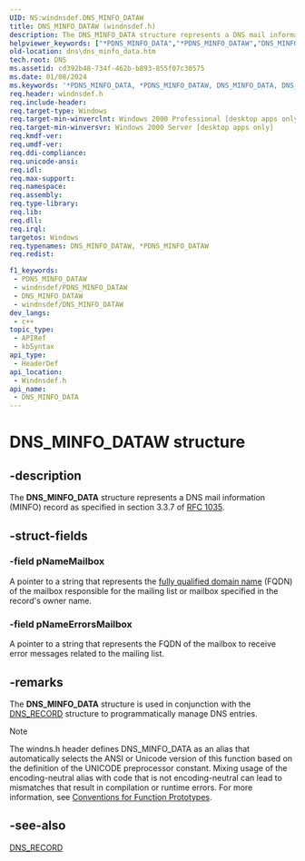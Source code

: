 ```yaml
---
UID: NS:windnsdef.DNS_MINFO_DATAW
title: DNS_MINFO_DATAW (windnsdef.h)
description: The DNS_MINFO_DATA structure represents a DNS mail information (MINFO) record as specified in section 3.3.7 of RFC 1035. (Unicode)
helpviewer_keywords: ["*PDNS_MINFO_DATA","*PDNS_MINFO_DATAW","DNS_MINFO_DATA","DNS_MINFO_DATA structure [DNS]","DNS_MINFO_DATAW","PDNS_MINFO_DATA","PDNS_MINFO_DATA structure pointer [DNS]","_dns_dns_minfo_data","dns.dns_minfo_data","windnsdef/DNS_MINFO_DATA","windnsdef/PDNS_MINFO_DATA"]
old-location: dns\dns_minfo_data.htm
tech.root: DNS
ms.assetid: cd392b48-734f-462b-b893-855f07c30575
ms.date: 01/08/2024
ms.keywords: '*PDNS_MINFO_DATA, *PDNS_MINFO_DATAW, DNS_MINFO_DATA, DNS_MINFO_DATA structure [DNS], DNS_MINFO_DATAW, PDNS_MINFO_DATA, PDNS_MINFO_DATA structure pointer [DNS], _dns_dns_minfo_data, dns.dns_minfo_data, windnsdef/DNS_MINFO_DATA, windnsdef/PDNS_MINFO_DATA'
req.header: windnsdef.h
req.include-header: 
req.target-type: Windows
req.target-min-winverclnt: Windows 2000 Professional [desktop apps only]
req.target-min-winversvr: Windows 2000 Server [desktop apps only]
req.kmdf-ver: 
req.umdf-ver: 
req.ddi-compliance: 
req.unicode-ansi: 
req.idl: 
req.max-support: 
req.namespace: 
req.assembly: 
req.type-library: 
req.lib: 
req.dll: 
req.irql: 
targetos: Windows
req.typenames: DNS_MINFO_DATAW, *PDNS_MINFO_DATAW
req.redist: 

f1_keywords:
 - PDNS_MINFO_DATAW
 - windnsdef/PDNS_MINFO_DATAW
 - DNS_MINFO_DATAW
 - windnsdef/DNS_MINFO_DATAW
dev_langs:
 - c++
topic_type:
 - APIRef
 - kbSyntax
api_type:
 - HeaderDef
api_location:
 - Windnsdef.h
api_name:
 - DNS_MINFO_DATA
---
```


# DNS_MINFO_DATAW structure


## -description

The 
<b>DNS_MINFO_DATA</b> structure represents a DNS mail information (MINFO) record as specified in section 3.3.7 of <a href="https://www.ietf.org/rfc/rfc1035.txt">RFC 1035</a>.

## -struct-fields

### -field pNameMailbox

A pointer to a string that represents the <a href="/windows/win32/dns/f-gly">fully qualified domain name</a> (FQDN) of the mailbox responsible for the mailing list or mailbox specified in the record's owner name.

### -field pNameErrorsMailbox

A pointer to a string that represents the FQDN of the mailbox to receive error messages related to the mailing list.

## -remarks

The 
<b>DNS_MINFO_DATA</b> structure is used in conjunction with the 
<a href="/windows/win32/api/windnsdef/ns-windnsdef-dns_recorda">DNS_RECORD</a> structure to programmatically manage DNS entries.





> [!NOTE]
> The windns.h header defines DNS_MINFO_DATA as an alias that automatically selects the ANSI or Unicode version of this function based on the definition of the UNICODE preprocessor constant. Mixing usage of the encoding-neutral alias with code that is not encoding-neutral can lead to mismatches that result in compilation or runtime errors. For more information, see [Conventions for Function Prototypes](/windows/win32/intl/conventions-for-function-prototypes).

## -see-also

<a href="/windows/win32/api/windnsdef/ns-windnsdef-dns_recorda">DNS_RECORD</a>

